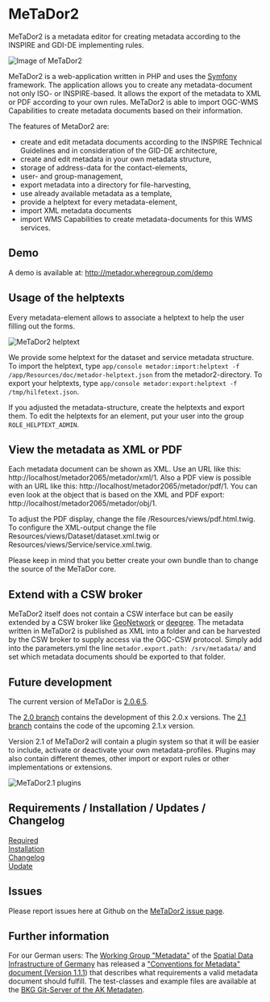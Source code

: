 # MeTaDor2

MeTaDor2 is a metadata editor for creating metadata according to the INSPIRE and GDI-DE implementing rules.

![Image of MeTaDor2](https://raw.githubusercontent.com/WhereGroup/metador2/master/app/Resources/doc/images/metador_screenshot.png)

MeTaDor2 is a web-application written in PHP and uses the [Symfony](https://github.com/symfony/symfony) framework. The application allows you to create any metadata-document not only ISO- or INSPIRE-based. It allows the export of the metadata to XML or PDF according to your own rules. MeTaDor2 is able to import OGC-WMS Capabilities to create metadata documents based on their information.

The features of MetaDor2 are:

* create and edit metadata documents according to the INSPIRE Technical Guidelines and in consideration of the GID-DE architecture,
* create and edit metadata in your own metadata structure,
* storage of address-data for the contact-elements,
* user- and group-management,
* export metadata into a directory for file-harvesting,
* use already available metadata as a template,
* provide a helptext for every metadata-element,
* import XML metadata documents
* import WMS Capabilities to create metadata-documents for this WMS services.

## Demo

A demo is available at: http://metador.wheregroup.com/demo

## Usage of the helptexts

Every metadata-element allows to associate a helptext to help the user filling out the forms.

![MeTaDor2 helptext](https://raw.githubusercontent.com/WhereGroup/metador2/master/app/Resources/doc/images/metador_helptext.png)

We provide some helptext for the dataset and service metadata structure. To import the helptext, type `app/console metador:import:helptext -f /app/Resources/doc/metador-helptext.json` from the metador2-directory. To export your helptexts, type `app/console metador:export:helptext -f /tmp/hilfetext.json`.

If you adjusted the metadata-structure, create the helptexts and export them. To edit the helptexts for an element, put your user into the group `ROLE_HELPTEXT_ADMIN`.

## View the metadata as XML or PDF

Each metadata document can be shown as XML. Use an URL like this: http://localhost/metador2065/metador/xml/1. Also a PDF view is possible with an URL like this: http://localhost/metador2065/metador/pdf/1. You can even look at the object that is based on the XML and PDF export: http://localhost/metador2065/metador/obj/1.

To adjust the PDF display, change the file /Resources/views/pdf.html.twig. To configure the XML-output change the file Resources/views/Dataset/dataset.xml.twig or Resources/views/Service/service.xml.twig.

Please keep in mind that you better create your own bundle than to change the source of the MeTaDor core.


## Extend with a CSW broker

MeTaDor2 itself does not contain a CSW interface but can be easily extended by a CSW broker like [GeoNetwork](https://github.com/geonetwork/core-geonetwork) or [deegree](https://github.com/deegree/deegree3). The metadata written in MeTaDor2 is published as XML into a folder and can be harvested by the CSW broker to supply access via the OGC-CSW protocol. Simply add into the parameters.yml the line `metador.export.path: /srv/metadata/` and set which metadata documents should be exported to that folder.

## Future development

The current version of MeTaDor is [2.0.6.5](https://github.com/WhereGroup/metador2/releases).

The [2.0 branch](https://github.com/WhereGroup/metador2/tree/2.0) contains the development of this 2.0.x versions. The [2.1 branch](https://github.com/WhereGroup/metador2/tree/2.1) contains the code of the upcoming 2.1.x version.

Version 2.1 of MeTaDor2 will contain a plugin system so that it will be easier to include, activate or deactivate your own metadata-profiles. Plugins may also contain different themes, other import or export rules or other implementations or extensions.

![MeTaDor2.1 plugins](https://raw.githubusercontent.com/WhereGroup/metador2/master/app/Resources/doc/images/metador21_plugins.png)

## Requirements / Installation / Updates / Changelog

[Required](app/Resources/doc/required.md)  
[Installation](app/Resources/doc/installation.md)  
[Changelog](app/Resources/doc/changelog.md)  
[Update](app/Resources/doc/update.md)  


## Issues

Please report issues here at Github on the [MeTaDor2 issue page](https://github.com/WhereGroup/metador2/issues).


## Further information

For our German users: The [Working Group "Metadata"](http://www.geoportal.de/DE/GDI-DE/Arbeitskreise/Metadaten/metadaten.html) of the [Spatial Data Infrastructure of Germany](http://www.geoportal.de) has released a ["Conventions for Metadata" document (Version 1.1.1](http://www.geoportal.de/SharedDocs/Downloads/DE/GDI-DE/Dokumente/Architektur_GDI_DE_Konventionen_Metadaten_v1_1_1.html)) that describes what requirements a valid metadata document should fulfill. The test-classes and example files are available at the [BKG Git-Server of the AK Metadaten](https://ims.geoportal.de/git/tree/AK-Metadaten.git).
